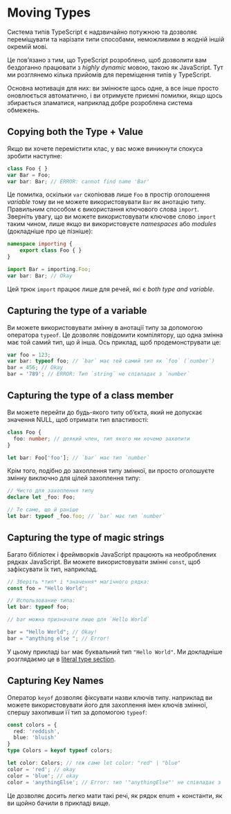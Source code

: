 # Moving Types

Система типів TypeScript є надзвичайно потужною та дозволяє переміщувати та нарізати типи способами, неможливими в жодній іншій окремій мові.

Це пов’язано з тим, що TypeScript розроблено, щоб дозволити вам бездоганно працювати з *highly dynamic* мовою, такою як JavaScript. Тут ми розглянемо кілька прийомів для переміщення типів у TypeScript.

Основна мотивація для них: ви змінюєте щось одне, а все інше просто оновлюється автоматично, і ви отримуєте приємні помилки, якщо щось збирається зламатися, наприклад добре розроблена система обмежень.

## Copying both the Type + Value

Якщо ви хочете перемістити клас, у вас може виникнути спокуса зробити наступне:

```ts
class Foo { }
var Bar = Foo;
var bar: Bar; // ERROR: cannot find name 'Bar'
```

Це помилка, оскільки `var` скопіював лише `Foo` в простір оголошення *variable* тому ви не можете використовувати `Bar` як анотацію типу. Правильним способом є використання ключового слова `import`. Зверніть увагу, що ви можете використовувати ключове слово `import` таким чином, лише якщо ви використовуєте *namespaces* або *modules* (докладніше про це пізніше):

```ts
namespace importing {
    export class Foo { }
}

import Bar = importing.Foo;
var bar: Bar; // Okay
```

Цей трюк `import` працює лише для речей, які є *both type and variable*.

## Capturing the type of a variable

Ви можете використовувати змінну в анотації типу за допомогою оператора `typeof`. Це дозволяє повідомити компілятору, що одна змінна має той самий тип, що й інша. Ось приклад, щоб продемонструвати це:

```ts
var foo = 123;
var bar: typeof foo; // `bar` має тей самий тип як `foo` (`number`)
bar = 456; // Okay
bar = '789'; // ERROR: Тип `string` не співпадає з `number`
```

## Capturing the type of a class member

Ви можете перейти до будь-якого типу об’єкта, який не допускає значення NULL, щоб отримати тип властивості:

```ts
class Foo {
  foo: number; // деякий член, тип якого ми хочемо захопити
}

let bar: Foo['foo']; // `bar` має тип `number`
```

Крім того, подібно до захоплення типу змінної, ви просто оголошуєте змінну виключно для цілей захоплення типу:

```ts
// Чисто для захоплення типу
declare let _foo: Foo;

// Те саме, що й раніше
let bar: typeof _foo.foo; // `bar` має тип `number`
```

## Capturing the type of magic strings

Багато бібліотек і фреймворків JavaScript працюють на необроблених рядках JavaScript. Ви можете використовувати змінні `const`, щоб зафіксувати їх тип, наприклад.

```ts
// Зберіть *тип* і *значення* магічного рядка:
const foo = "Hello World";

// Использование типа:
let bar: typeof foo;

// bar можна призначати лише для `Hello World`

bar = "Hello World"; // Okay!
bar = "anything else "; // Error!
```

У цьому прикладі `bar` має буквальний тип `"Hello World"`. Ми докладніше розглядаємо це в [literal type section](./literal-types.md).

## Capturing Key Names

Оператор `keyof` дозволяє фіксувати назви ключів типу. наприклад ви можете використовувати його для захоплення імен ключів змінної, спершу захопивши її тип за допомогою `typeof`:

```ts
const colors = {
  red: 'reddish',
  blue: 'bluish'
}
type Colors = keyof typeof colors;

let color: Colors; // теж саме let color: "red" | "blue"
color = 'red'; // okay
color = 'blue'; // okay
color = 'anythingElse'; // Error: тип '"anythingElse"' не співпадає з '"red" | "blue"'
```

Це дозволяє досить легко мати такі речі, як рядок enum + константи, як ви щойно бачили в прикладі вище.
